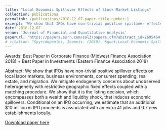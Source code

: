 ```yaml
---
title: "Local Economic Spillover Effects of Stock Market Listings"
collection: publications
permalink: /publications/2018-12-07-paper-title-number-1
excerpt: 'We show that IPOs have non-trivial positive spillover effects on local labor markets, business environments, consumer spending, real estate, and migration. We mitigate endogeneity concerns about unobserved heterogeneity with restrictive geographic fixed effects coupled with a matching procedure. We show that it is the listing decision, which encompasses both a wealth and liquidity shock, that induces economic spillovers. Conditional on an IPO occurring, we estimate that an additional $10 million in IPO proceeds is associated with an extra 41 jobs and 0.7 new establishments locally.'
date: 2018-12-07
venue: 'Journal of Financial and Quantitative Analysis'
paperurl: 'https://papers.ssrn.com/sol3/papers.cfm?abstract_id=2695464'
# citation: "Spyridopoulos, Ioannis. (2018). &quot;Local Economic Spillover Effects of Stock Market Listings&quot; <i>Journal of Financial and Quantitative Analysis</i>. 1(3)."
---
```


Awards: Best Paper in Corporate Finance (Midwest Finance Association 2018) +  Best Paper in Investments (Eastern Finance Association 2018)

Abstract: We show that IPOs have non-trivial positive spillover effects on local labor markets, business environments, consumer spending, real estate, and migration. We mitigate endogeneity concerns about unobserved heterogeneity with restrictive geographic fixed effects coupled with a matching procedure. We show that it is the listing decision, which encompasses both a wealth and liquidity shock, that induces economic spillovers. Conditional on an IPO occurring, we estimate that an additional $10 million in IPO proceeds is associated with an extra 41 jobs and 0.7 new establishments locally.

[Download paper here](http://PracticeGitForExample.github.io/files/paper1.pdf)

<!-- Recommended citation: Spyridopoulos, Ioannis. (2018). "Local Economic Spillover Effects of Stock Market Listings" <i>Journal of Financial and Quantitative Analysis</i>. 1(1). -->

